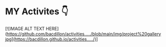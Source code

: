 # MY Activites 👇

[![IMAGE ALT TEXT HERE](https://github.com/bacdillon/activities...../blob/main/img/project%20galleryjpg](https://bacdillon.github.io/activities...../)]


